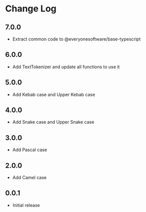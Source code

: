 # Change Log

## 7.0.0

- Extract common code to @everyonesoftware/base-typescript

## 6.0.0

- Add TextTokenizer and update all functions to use it

## 5.0.0

- Add Kebab case and Upper Kebab case

## 4.0.0

- Add Snake case and Upper Snake case

## 3.0.0

- Add Pascal case

## 2.0.0

- Add Camel case

## 0.0.1

- Initial release